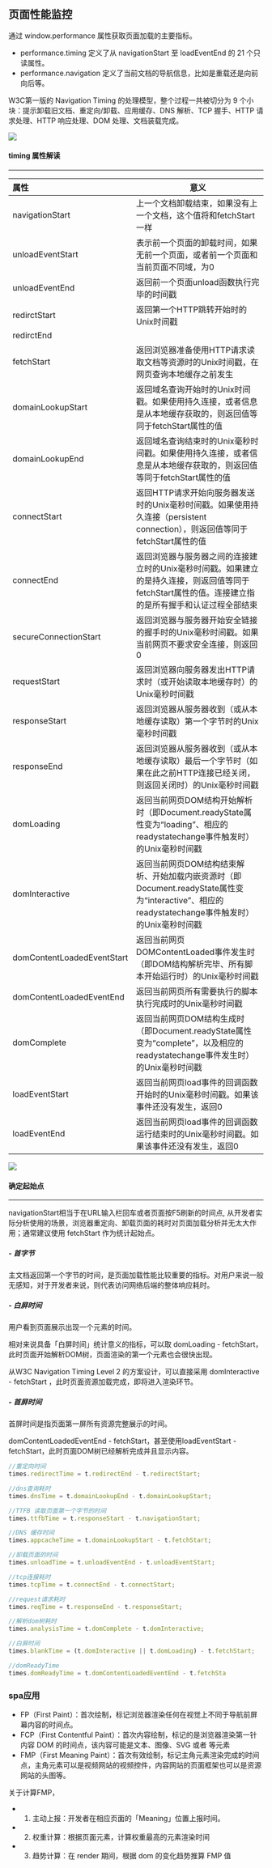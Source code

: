 ## 页面性能监控

通过 window.performance 属性获取页面加载的主要指标。


- performance.timing 定义了从 navigationStart 至 loadEventEnd 的 21 个只读属性。
- performance.navigation 定义了当前文档的导航信息，比如是重载还是向前向后等。



W3C第一版的 Navigation Timing 的处理模型，整个过程一共被切分为 9 个小块：提示卸载旧文档、重定向/卸载、应用缓存、DNS 解析、TCP 握手、HTTP 请求处理、HTTP 响应处理、DOM 处理、文档装载完成。

<img src="https://p3.pstatp.com/origin/pgc-image/7e9c17d51f0f4159b8c4df8051044ce2" />



#### timing 属性解读

<hr />

| 属性  | 意义|
|:------|-----|
| navigationStart | 上一个文档卸载结束，如果没有上一个文档，这个值将和fetchStart一样 |
| unloadEventStart | 表示前一个页面的卸载时间，如果无前一个页面，或者前一个页面和当前页面不同域，为0|
| unloadEventEnd | 返回前一个页面unload函数执行完毕的时间戳|
| redirctStart | 返回第一个HTTP跳转开始时的Unix时间戳 |
| redirctEnd | |返回最后一个HTTP跳转结束时的Unix时间戳
| fetchStart | 返回浏览器准备使用HTTP请求读取文档等资源时的Unix时间戳，在网页查询本地缓存之前发生 |
| domainLookupStart | 返回域名查询开始时的Unix时间戳。如果使用持久连接，或者信息是从本地缓存获取的，则返回值等同于fetchStart属性的值 |
| domainLookupEnd | 返回域名查询结束时的Unix毫秒时间戳。如果使用持久连接，或者信息是从本地缓存获取的，则返回值等同于fetchStart属性的值 |
| connectStart | 返回HTTP请求开始向服务器发送时的Unix毫秒时间戳。如果使用持久连接（persistent connection），则返回值等同于fetchStart属性的值 |
| connectEnd | 返回浏览器与服务器之间的连接建立时的Unix毫秒时间戳。如果建立的是持久连接，则返回值等同于fetchStart属性的值。连接建立指的是所有握手和认证过程全部结束 |
| secureConnectionStart | 返回浏览器与服务器开始安全链接的握手时的Unix毫秒时间戳。如果当前网页不要求安全连接，则返回0 |
| requestStart | 返回浏览器向服务器发出HTTP请求时（或开始读取本地缓存时）的Unix毫秒时间戳 |
| responseStart | 返回浏览器从服务器收到（或从本地缓存读取）第一个字节时的Unix毫秒时间戳 |
| responseEnd | 返回浏览器从服务器收到（或从本地缓存读取）最后一个字节时（如果在此之前HTTP连接已经关闭，则返回关闭时）的Unix毫秒时间戳 |
| domLoading | 返回当前网页DOM结构开始解析时（即Document.readyState属性变为“loading”、相应的readystatechange事件触发时）的Unix毫秒时间戳 |
| domInteractive | 返回当前网页DOM结构结束解析、开始加载内嵌资源时（即Document.readyState属性变为“interactive”、相应的readystatechange事件触发时）的Unix毫秒时间戳 |
| domContentLoadedEventStart | 返回当前网页DOMContentLoaded事件发生时（即DOM结构解析完毕、所有脚本开始运行时）的Unix毫秒时间戳 |
| domContentLoadedEventEnd |返回当前网页所有需要执行的脚本执行完成时的Unix毫秒时间戳  |
| domComplete | 返回当前网页DOM结构生成时（即Document.readyState属性变为“complete”，以及相应的readystatechange事件发生时）的Unix毫秒时间戳 |
| loadEventStart | 返回当前网页load事件的回调函数开始时的Unix毫秒时间戳。如果该事件还没有发生，返回0 |
| loadEventEnd | 返回当前网页load事件的回调函数运行结束时的Unix毫秒时间戳。如果该事件还没有发生，返回0 |


<img src="https://p3.pstatp.com/origin/pgc-image/bf71203baaa143a7a6a53cb10072d569" />


#### 确定起始点
<hr>

navigationStart相当于在URL输入栏回车或者页面按F5刷新的时间点, 从开发者实际分析使用的场景，浏览器重定向、卸载页面的耗时对页面加载分析并无太大作用；通常建议使用 fetchStart 作为统计起始点。

##### - 首字节

主文档返回第一个字节的时间，是页面加载性能比较重要的指标。对用户来说一般无感知，对于开发者来说，则代表访问网络后端的整体响应耗时。

##### - 白屏时间

用户看到页面展示出现一个元素的时间。

相对来说具备「白屏时间」统计意义的指标，可以取 domLoading - fetchStart，此时页面开始解析DOM树，页面渲染的第一个元素也会很快出现。

从W3C Navigation Timing Level 2 的方案设计，可以直接采用 domInteractive - fetchStart ，此时页面资源加载完成，即将进入渲染环节。

##### - 首屏时间

首屏时间是指页面第一屏所有资源完整展示的时间。

domContentLoadedEventEnd - fetchStart，甚至使用loadEventStart - fetchStart，此时页面DOM树已经解析完成并且显示内容。


```javascript
//重定向时间
times.redirectTime = t.redirectEnd - t.redirectStart;

//dns查询耗时
times.dnsTime = t.domainLookupEnd - t.domainLookupStart;

//TTFB 读取页面第一个字节的时间
times.ttfbTime = t.responseStart - t.navigationStart;

//DNS 缓存时间
times.appcacheTime = t.domainLookupStart - t.fetchStart;

//卸载页面的时间
times.unloadTime = t.unloadEventEnd - t.unloadEventStart;

//tcp连接耗时
times.tcpTime = t.connectEnd - t.connectStart;

//request请求耗时
times.reqTime = t.responseEnd - t.responseStart;

//解析dom树耗时
times.analysisTime = t.domComplete - t.domInteractive;

//白屏时间 
times.blankTime = (t.domInteractive || t.domLoading) - t.fetchStart;

//domReadyTime
times.domReadyTime = t.domContentLoadedEventEnd - t.fetchSta
```

### spa应用

- FP（First Paint）：首次绘制，标记浏览器渲染任何在视觉上不同于导航前屏幕内容的时间点。
- FCP（First Contentful Paint）：首次内容绘制，标记的是浏览器渲染第一针内容 DOM 的时间点，该内容可能是文本、图像、SVG 或者 <canvas> 等元素
- FMP（First Meaning Paint）：首次有效绘制，标记主角元素渲染完成的时间点，主角元素可以是视频网站的视频控件，内容网站的页面框架也可以是资源网站的头图等。

关于计算FMP，

- 1. 主动上报：开发者在相应页面的「Meaning」位置上报时间。
- 2. 权重计算：根据页面元素，计算权重最高的元素渲染时间
- 3. 趋势计算：在 render 期间，根据 dom 的变化趋势推算 FMP 值

